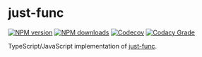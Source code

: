 # just-func

[![NPM version][npm-image]][npm-url]
[![NPM downloads][downloads-image]][downloads-url]
[![Codecov][codecov-image]][codecov-url]
[![Codacy Grade][codacy-grade]][codacy-url]

TypeScript/JavaScript implementation of [just-func].

[codacy-grade]: https://app.codacy.com/project/badge/Grade/cb8acd44f2874dbf85b1755a85690097
[codacy-url]: https://www.codacy.com/gh/justland/just-func-typescript/dashboard?utm_source=github.com&amp;utm_medium=referral&amp;utm_content=justland/just-func-typescript&amp;utm_campaign=Badge_Grade
[codecov-image]: https://codecov.io/gh/justland/just-func-typescript/branch/main/graph/badge.svg
[codecov-url]: https://codecov.io/gh/justland/just-func-typescript
[downloads-image]: https://img.shields.io/npm/dm/just-func.svg?style=flat
[downloads-url]: https://npmjs.org/package/just-func
[just-func]: https://github.com/justland/just-func
[npm-image]: https://img.shields.io/npm/v/just-func.svg?style=flat
[npm-url]: https://npmjs.org/package/just-func
